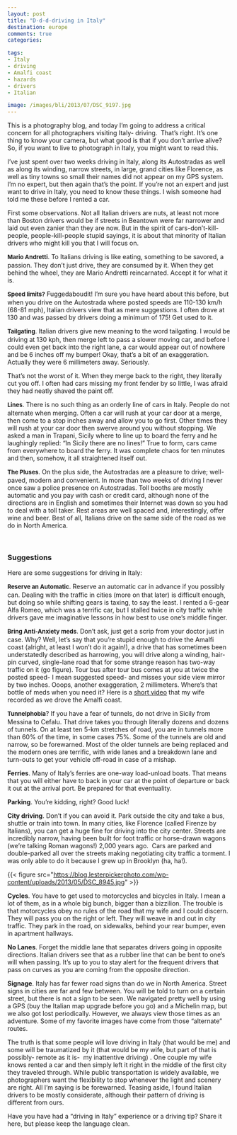 ```yaml
---
layout: post
title: "D-d-d-driving in Italy"
destination: europe
comments: true
categories:

tags:
- Italy
- driving
- Amalfi coast
- hazards
- drivers
- Italian

image: /images/bli/2013/07/DSC_9197.jpg
---
```


This is a photography blog, and today I’m going to address a critical concern for all photographers visiting Italy- driving.  That’s right. It’s one thing to know your camera, but what good is that if you don’t arrive alive? So, if you want to live to photograph in Italy, you might want to read this.

<!--more-->

I’ve just spent over two weeks driving in Italy, along its Autostradas as well as along its winding, narrow streets, in large, grand cities like Florence, as well as tiny towns so small their names did not appear on my GPS system. I’m no expert, but then again that’s the point. If you’re not an expert and just want to drive in Italy, you need to know these things. I wish someone had told me these before I rented a car.

First some observations. Not all Italian drivers are nuts, at least not more than Boston drivers would be if streets in Beantown were far narrower and laid out even zanier than they are now. But in the spirit of cars-don’t-kill-people, people-kill-people stupid sayings, it is about that minority of Italian drivers who might kill you that I will focus on.

<strong style="font-size: 13px; line-height: 19px;">Mario Andretti</strong>. To Italians driving is like eating, something to be savored, a passion. They don’t just drive, they are consumed by it. When they get behind the wheel, they are Mario Andretti reincarnated. Accept it for what it is.

<strong style="font-size: 13px; line-height: 19px;">Speed limits?</strong> Fuggedaboudit! I’m sure you have heard about this before, but when you drive on the Autostrada where posted speeds are 110-130 km/h (68-81 mph), Italian drivers view that as mere suggestions. I often drove at 130 and was passed by drivers doing a minimum of 175! Get used to it.

<strong style="font-size: 13px; line-height: 19px;">Tailgating</strong>. Italian drivers give new meaning to the word tailgating. I would be driving at 130 kph, then merge left to pass a slower moving car, and before I could even get back into the right lane, a car would appear out of nowhere and be 6 inches off my bumper! Okay, that’s a bit of an exaggeration. Actually they were 6 millimeters away. Seriously.

That’s not the worst of it. When they merge back to the right, they literally cut you off. I often had cars missing my front fender by so little, I was afraid they had neatly shaved the paint off.

<strong style="font-size: 13px; line-height: 19px;">Lines</strong>. There is no such thing as an orderly line of cars in Italy. People do not alternate when merging. Often a car will rush at your car door at a merge, then come to a stop inches away and allow you to go first. Other times they will rush at your car door then swerve around you without stopping. We asked a man in Trapani, Sicily where to line up to board the ferry and he laughingly replied: “In Sicily there are no lines!” True to form, cars came from everywhere to board the ferry. It was complete chaos for ten minutes and then, somehow, it all straightened itself out.

<strong style="font-size: 13px; line-height: 19px;">The Pluses</strong>. On the plus side, the Autostradas are a pleasure to drive; well-paved, modern and convenient. In more than two weeks of driving I never once saw a police presence on Autostradas. Toll booths are mostly automatic and you pay with cash or credit card, although none of the directions are in English and sometimes their Internet was down so you had to deal with a toll taker. Rest areas are well spaced and, interestingly, offer wine and beer. Best of all, Italians drive on the same side of the road as we do in North America. 

 
### Suggestions

Here are some suggestions for driving in Italy:

<strong style="font-size: 13px; line-height: 19px;">Reserve an Automatic</strong>. Reserve an automatic car in advance if you possibly can. Dealing with the traffic in cities (more on that later) is difficult enough, but doing so while shifting gears is taxing, to say the least. I rented a 6-gear Alfa Romeo, which was a terrific car, but I stalled twice in city traffic while drivers gave me imaginative lessons in how best to use one’s middle finger.

<strong style="font-size: 13px; line-height: 19px;">Bring Anti-Anxiety meds</strong>. Don’t ask, just get a scrip from your doctor just in case. Why? Well, let’s say that you’re stupid enough to drive the Amalfi coast (alright, at least I won’t do it again!), a drive that has sometimes been understatedly described as harrowing, you will drive along a winding, hair-pin curved, single-lane road that for some strange reason has two-way traffic on it (go figure). Tour bus after tour bus comes at you at twice the posted speed- I mean suggested speed- and misses your side view mirror by two inches. Ooops, another exaggeration, 2 millimeters. Where’s that bottle of meds when you need it? Here is a <a href="http://youtu.be/v5OM9oOaeTA">short video</a> that my wife recorded as we drove the Amalfi coast. 

<strong style="font-size: 13px; line-height: 19px;">Tunnelphobia</strong>? If you have a fear of tunnels, do not drive in Sicily from Messina to Cefalu. That drive takes you through literally dozens and dozens of tunnels. On at least ten 5-km stretches of road, you are in tunnels more than 60% of the time, in some cases 75%. Some of the tunnels are old and narrow, so be forewarned. Most of the older tunnels are being replaced and the modern ones are terrific, with wide lanes and a breakdown lane and turn-outs to get your vehicle off-road in case of a mishap.

<strong>Ferries</strong>. Many of Italy’s ferries are one-way load-unload boats. That means that you will either have to back in your car at the point of departure or back it out at the arrival port. Be prepared for that eventuality.

<strong>Parking</strong>. You’re kidding, right? Good luck!

<strong>City driving</strong>. Don’t if you can avoid it. Park outside the city and take a bus, shuttle or train into town. In many cities, like Florence (called Firenze by Italians), you can get a huge fine for driving into the city center. Streets are incredibly narrow, having been built for foot traffic or horse-drawn wagons (we’re talking Roman wagons!) 2,000 years ago.  Cars are parked and double-parked all over the streets making negotiating city traffic a torment. I was only able to do it because I grew up in Brooklyn (ha, ha!).

{{< figure src="https://blog.lesterpickerphoto.com/wp-content/uploads/2013/05/DSC_8945.jpg" >}}

<strong>Cycles</strong>. You have to get used to motorcycles and bicycles in Italy. I mean a lot of them, as in a whole big bunch, bigger than a bizzilion. The trouble is that motorcycles obey no rules of the road that my wife and I could discern. They will pass you on the right or left. They will weave in and out in city traffic. They park in the road, on sidewalks, behind your rear bumper, even in apartment hallways.

<strong>No Lanes</strong>. Forget the middle lane that separates drivers going in opposite directions. Italian drivers see that as a rubber line that can be bent to one’s will when passing. It’s up to you to stay alert for the frequent drivers that pass on curves as you are coming from the opposite direction.

<strong>Signage</strong>. Italy has far fewer road signs than do we in North America. Street signs in cities are far and few between. You will be told to turn on a certain street, but there is not a sign to be seen. We navigated pretty well by using a GPS (buy the Italian map upgrade before you go) and a Michelin map, but we also got lost periodically. However, we always view those times as an adventure. Some of my favorite images have come from those “alternate” routes.

The truth is that some people will love driving in Italy (that would be me) and some will be traumatized by it (that would be my wife, but part of that is possibly- remote as it is-  my inattentive driving) . One couple my wife knows rented a car and then simply left it right in the middle of the first city they traveled through. While public transportation is widely available, we photographers want the flexibility to stop whenever the light and scenery are right. All I’m saying is be forewarned. Teasing aside, I found Italian drivers to be mostly considerate, although their pattern of driving is different from ours.

Have you have had a “driving in Italy” experience or a driving tip? Share it here, but please keep the language clean. 